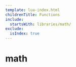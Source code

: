 ```yaml
---
template: lua-index.html
childrenTitle: Functions
include:
  startsWith: libraries/math/
exclude:
  isIndex: true
---
```


# math
